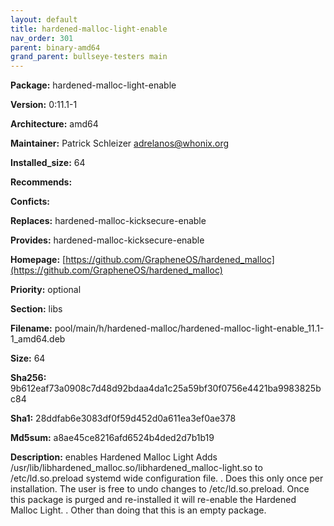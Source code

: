 ```yaml
---
layout: default
title: hardened-malloc-light-enable
nav_order: 301
parent: binary-amd64
grand_parent: bullseye-testers main
---
```


**Package:** hardened-malloc-light-enable

**Version:** 0:11.1-1

**Architecture:**  amd64

**Maintainer:**  Patrick Schleizer <adrelanos@whonix.org>

**Installed_size:**  64

**Recommends:**  

**Conficts:**  

**Replaces:**  hardened-malloc-kicksecure-enable

**Provides:**  hardened-malloc-kicksecure-enable

**Homepage:**  [https://github.com/GrapheneOS/hardened_malloc](https://github.com/GrapheneOS/hardened_malloc)

**Priority:**  optional

**Section:** libs

**Filename:**  pool/main/h/hardened-malloc/hardened-malloc-light-enable_11.1-1_amd64.deb

**Size:**  64

**Sha256:**  9b612eaf73a0908c7d48d92bdaa4da1c25a59bf30f0756e4421ba9983825bc84

**Sha1:**  28ddfab6e3083df0f59d452d0a611ea3ef0ae378

**Md5sum:**  a8ae45ce8216afd6524b4ded2d7b1b19

**Description:** enables Hardened Malloc Light
 Adds /usr/lib/libhardened_malloc.so/libhardened_malloc-light.so to
 /etc/ld.so.preload systemd wide configuration file.
 .
 Does this only once per installation. The user is free to undo changes to
 /etc/ld.so.preload. Once this package is purged and re-installed it will
 re-enable the Hardened Malloc Light.
 .
 Other than doing that this is an empty package.


